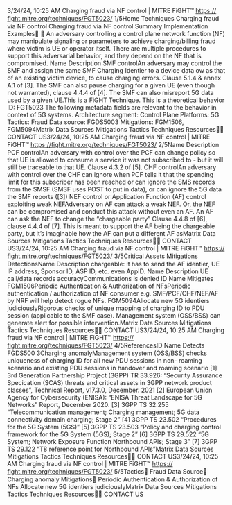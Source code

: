 3/24/24, 10:25 AM Charging fraud via NF control | MITRE FiGHT™
https://ﬁght.mitre.org/techniques/FGT5023/ 1/5Home Techniques Charging fraud via NF control
Charging fraud via NF control
Summary
Implementation Examples󰅂 󰅂
An adversary controlling a control plane network function (NF)
may manipulate signaling or parameters to achieve
charging/billing fraud where victim is UE or operator itself.
There are multiple procedures to support this adversarial
behavior, and they depend on the NF that is compromised.
Name Description
SMF controlAn adversary may
control the SMF and
assign the same SMF
Charging Identi er to a
device data  ow as that
of an existing victim
device, to cause
charging errors. Clause
5.1.4 & annex A.1 of [3].
The SMF can also
pause charging for a
given UE (even though
not warranted), clause
4.4.4 of [4]. The SMF
can also misreport 5G
data used by a given
UE.This is a FiGHT Technique.
This is a theoretical behavior
ID: FGT5023
The following metadata
fields are relevant to the
behavior in context of 5G
systems.
Architecture segment:
Control Plane
Platforms: 5G
Tactics: Fraud
Data source: FGDS5003
Mitigations: FGM1506,
FGM5094Matrix Data Sources Mitigations Tactics Techniques Resources󰍝󰇙
CONTACT US3/24/24, 10:25 AM Charging fraud via NF control | MITRE FiGHT™
https://ﬁght.mitre.org/techniques/FGT5023/ 2/5Name Description
PCF controlAn adversary with
control over the PCF
can change policy so
that UE is allowed to
consume a service it
was not subscribed to -
but it will still be
traceable to that UE.
Clause 4.3.2 of [5].
CHF controlAn adversary with
control over the CHF
can ignore when PCF
tells it that the spending
limit for this subscriber
has been reached or
can ignore the SMS
records from the SMSF
(SMSF uses POST to
put in data), or can
ignore the 5G data the
SMF reports ([3])
NEF control or Application
Function (AF) control exploiting
weak NEFAdversary on AF can
attack a weak NEF. Or,
the NEF can be
compromised and
conduct this attack
without even an AF. An
AF can ask the NEF to
change the “chargeable
party” Clause 4.4.8 of
[6], clause 4.4.4 of [7].
This is meant to
support the AF being
the chargeable party,
but it’s imaginable how
the AF can put a
different AF asMatrix Data Sources Mitigations Tactics Techniques Resources󰍝󰇙
CONTACT US3/24/24, 10:25 AM Charging fraud via NF control | MITRE FiGHT™
https://ﬁght.mitre.org/techniques/FGT5023/ 3/5Critical Assets
Mitigations
DetectionsName Description
chargeable: it has to
send the AF identi er,
UE IP address, Sponsor
ID, ASP ID, etc. even
AppID.
Name Description
UE call/data records accuracyCommunications is
denied
ID Name Mitigates
FGM1506Periodic
Authentication &
Authorization of
NFsPeriodic authentication
/ authorization of NF
consumer e.g.
SMF/PCF/CHF/NEF/AF
by NRF will help detect
rogue NFs.
FGM5094Allocate new 5G
identi ers
judiciouslyRigorous checks of
unique mapping of
charging ID to PDU
session (applicable to
the SMF case).
Management system
(OSS/BSS) can
generate alert for
possible intervention.Matrix Data Sources Mitigations Tactics Techniques Resources󰍝󰇙
CONTACT US3/24/24, 10:25 AM Charging fraud via NF control | MITRE FiGHT™
https://ﬁght.mitre.org/techniques/FGT5023/ 4/5ReferencesID Name Detects
FGDS500
3Charging anomalyManagement system
(OSS/BSS) checks
uniqueness of charging
ID for all new PDU
sessions in non-
roaming scenario and
existing PDU sessions
in handover and
roaming scenario
[1] 3rd Generation Partnership Project (3GPP) TR 33.926:
“Security Assurance Speci cation (SCAS) threats and critical
assets in 3GPP network product classes”, Technical Report,
v17.3.0, December. 2021
[2] European Union Agency for Cybersecurity (ENISA): “ENISA
Threat Landscape for 5G Networks” Report, December 2020.
[3] 3GPP TS 32.255 “Telecommunication management;
Charging management; 5G data connectivity domain
charging; Stage 2”
[4] 3GPP TS 23.502 “Procedures for the 5G System (5GS)”
[5] 3GPP TS 23.503 “Policy and charging control framework
for the 5G System (5GS); Stage 2”
[6] 3GPP TS 29.522 “5G System; Network Exposure Function
Northbound APIs; Stage 3”
[7] 3GPP TS 29.122 “T8 reference point for Northbound APIs”Matrix Data Sources Mitigations Tactics Techniques Resources󰍝󰇙
CONTACT US3/24/24, 10:25 AM Charging fraud via NF control | MITRE FiGHT™
https://ﬁght.mitre.org/techniques/FGT5023/ 5/5Tactics󰅀
Fraud
Data Source󰅀
Charging anomaly
Mitigations󰅀
Periodic Authentication & Authorization of NFs
Allocate new 5G identi ers judiciouslyMatrix Data Sources Mitigations Tactics Techniques Resources󰍝󰇙
CONTACT US